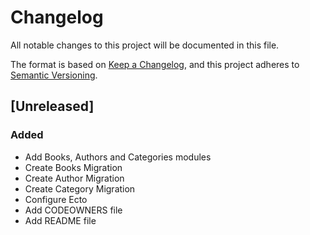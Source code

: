 # Changelog

All notable changes to this project will be documented in this file.

The format is based on [Keep a Changelog](https://keepachangelog.com/en/1.1.0/),
and this project adheres to [Semantic Versioning](https://semver.org/spec/v2.0.0.html).

## [Unreleased]

### Added

- Add Books, Authors and Categories modules
- Create Books Migration
- Create Author Migration
- Create Category Migration
- Configure Ecto
- Add CODEOWNERS file
- Add README file